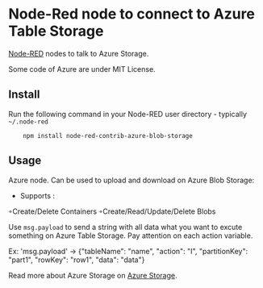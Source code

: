 Node-Red node to connect to Azure Table Storage
==============================

<a href="http://nodered.org" target="_new">Node-RED</a> nodes to talk to Azure Storage.

Some code of Azure are under MIT License.

Install
-------

Run the following command in your Node-RED user directory - typically `~/.node-red`

        npm install node-red-contrib-azure-blob-storage

Usage
-----

Azure node. Can be used to upload and download on Azure Blob Storage:

 - Supports :
 
◦Create/Delete Containers
◦Create/Read/Update/Delete Blobs


Use `msg.payload` to send a string with all data what you want to excute something on Azure Table Storage. Pay attention on each action variable. 

Ex: 'msg.payload' -> {"tableName": "name", "action": "I", "partitionKey": "part1", "rowKey": "row1", "data": "data"}



Read more about Azure Storage on <a href="https://azure.microsoft.com/pt-br/documentation/services/storage/">Azure Storage</a>.



